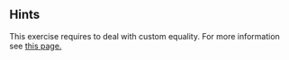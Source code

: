 ## Hints
This exercise requires to deal with custom equality. For more information see 
[this page.](http://www.loganfranken.com/blog/687/overriding-equals-in-c-part-1/)